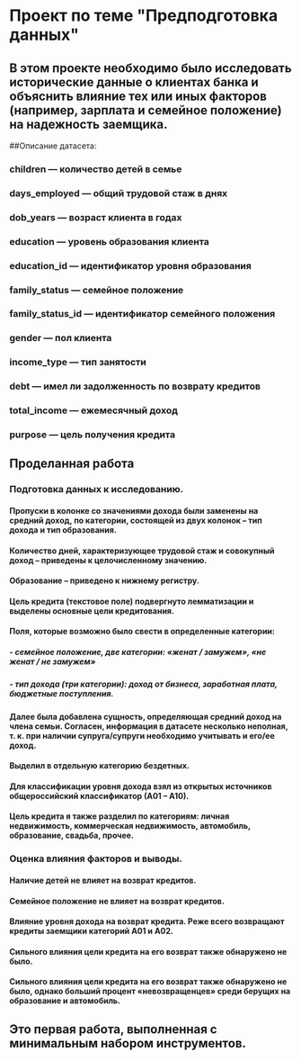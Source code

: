 ﻿# Проект по теме "Предподготовка данных"

## В этом проекте необходимо было исследовать исторические данные о клиентах банка и объяснить влияние тех или иных факторов (например, зарплата и семейное положение) на надежность заемщика.

##Описание датасета:

### children — количество детей в семье
### days_employed — общий трудовой стаж в днях
### dob_years — возраст клиента в годах
### education — уровень образования клиента
### education_id — идентификатор уровня образования
### family_status — семейное положение
### family_status_id — идентификатор семейного положения
### gender — пол клиента
### income_type — тип занятости
### debt — имел ли задолженность по возврату кредитов
### total_income — ежемесячный доход
### purpose — цель получения кредита

## Проделанная работа

### Подготовка данных к исследованию.

#### Пропуски в колонке со значениями дохода были заменены на средний доход, по категории, состоящей из двух колонок – тип дохода и тип образования.
#### Количество дней, характеризующее трудовой стаж и совокупный доход – приведены к целочисленному значению.
#### Образование – приведено к нижнему регистру.
#### Цель кредита (текстовое поле) подвергнуто лемматизации и выделены основные цели кредитования.
#### Поля, которые возможно было свести в определенные категории:
##### - семейное положение, две категории: «женат / замужем», «не женат / не замужем»
##### - тип дохода (три категории): доход от бизнеса, заработная плата, бюджетные поступления.
#### Далее была добавлена сущность, определяющая средний доход на члена семьи. Согласен, информация в датасете несколько неполная, т. к. при наличии супруга/супруги необходимо учитывать и его/ее доход.
#### Выделил в отдельную категорию бездетных.
#### Для классификации уровня дохода взял из открытых источников общероссийский классификатор (А01 – А10).
#### Цель кредита я также разделил по категориям: личная недвижимость, коммерческая недвижимость, автомобиль, образование, свадьба, прочее.

### Оценка влияния факторов и выводы.

#### Наличие детей не влияет на возврат кредитов.
#### Семейное положение не влияет на возврат кредитов.
#### Влияние уровня дохода на возврат кредита. Реже всего возвращают кредиты заемщики категорий А01 и А02.
#### Сильного влияния цели кредита на его возврат также обнаружено не было.
#### Сильного влияния цели кредита на его возврат также обнаружено не было, однако больший процент «невозвращенцев» среди берущих на образование и автомобиль.

## Это первая работа, выполненная с минимальным набором инструментов.






